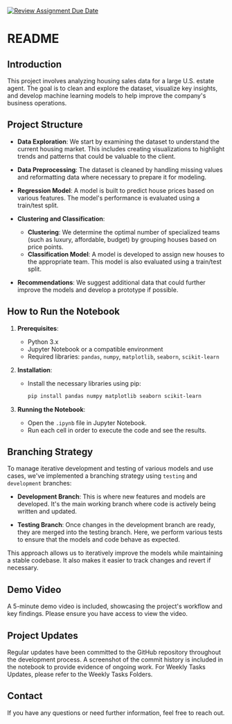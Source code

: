 [![Review Assignment Due Date](https://classroom.github.com/assets/deadline-readme-button-22041afd0340ce965d47ae6ef1cefeee28c7c493a6346c4f15d667ab976d596c.svg)](https://classroom.github.com/a/gJphWI0v)


# README

## Introduction

This project involves analyzing housing sales data for a large U.S. estate agent. The goal is to clean and explore the dataset, visualize key insights, and develop machine learning models to help improve the company's business operations.

## Project Structure

- **Data Exploration**: We start by examining the dataset to understand the current housing market. This includes creating visualizations to highlight trends and patterns that could be valuable to the client.

- **Data Preprocessing**: The dataset is cleaned by handling missing values and reformatting data where necessary to prepare it for modeling.

- **Regression Model**: A model is built to predict house prices based on various features. The model's performance is evaluated using a train/test split.

- **Clustering and Classification**:
  - **Clustering**: We determine the optimal number of specialized teams (such as luxury, affordable, budget) by grouping houses based on price points.
  - **Classification Model**: A model is developed to assign new houses to the appropriate team. This model is also evaluated using a train/test split.

- **Recommendations**: We suggest additional data that could further improve the models and develop a prototype if possible.

## How to Run the Notebook

1. **Prerequisites**:
   - Python 3.x
   - Jupyter Notebook or a compatible environment
   - Required libraries: `pandas`, `numpy`, `matplotlib`, `seaborn`, `scikit-learn`

2. **Installation**:
   - Install the necessary libraries using pip:
     ```bash
     pip install pandas numpy matplotlib seaborn scikit-learn
     ```

3. **Running the Notebook**:
   - Open the `.ipynb` file in Jupyter Notebook.
   - Run each cell in order to execute the code and see the results.

## Branching Strategy

To manage iterative development and testing of various models and use cases, we've implemented a branching strategy using `testing` and `development` branches:

- **Development Branch**: This is where new features and models are developed. It's the main working branch where code is actively being written and updated.

- **Testing Branch**: Once changes in the development branch are ready, they are merged into the testing branch. Here, we perform various tests to ensure that the models and code behave as expected.

This approach allows us to iteratively improve the models while maintaining a stable codebase. It also makes it easier to track changes and revert if necessary.

## Demo Video

A 5-minute demo video is included, showcasing the project's workflow and key findings. Please ensure you have access to view the video.

## Project Updates

Regular updates have been committed to the GitHub repository throughout the development process. A screenshot of the commit history is included in the notebook to provide evidence of ongoing work. For Weekly Tasks Updates, please refer to the Weekly Tasks Folders.

## Contact

If you have any questions or need further information, feel free to reach out.


